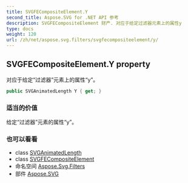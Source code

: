 ```yaml
---
title: SVGFECompositeElement.Y
second_title: Aspose.SVG for .NET API 参考
description: SVGFECompositeElement 财产. 对应于给定过滤器元素上的属性y
type: docs
weight: 120
url: /zh/net/aspose.svg.filters/svgfecompositeelement/y/
---
```

## SVGFECompositeElement.Y property

对应于给定“过滤器”元素上的属性“y”。

```csharp
public SVGAnimatedLength Y { get; }
```

### 适当的价值

给定“过滤器”元素的属性“y”。

### 也可以看看

* class [SVGAnimatedLength](../../../aspose.svg.datatypes/svganimatedlength/)
* class [SVGFECompositeElement](../)
* 命名空间 [Aspose.Svg.Filters](../../svgfecompositeelement/)
* 部件 [Aspose.SVG](../../../)



